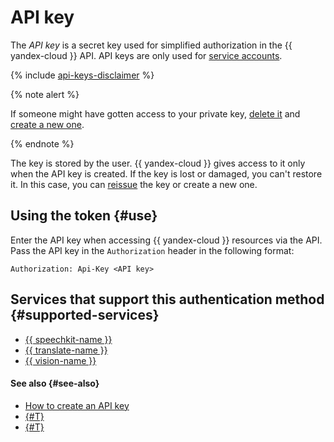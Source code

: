 # API key

The _API key_ is a secret key used for simplified authorization in the {{ yandex-cloud }} API. API keys are only used for [service accounts](../users/service-accounts.md).

{% include [api-keys-disclaimer](../../../_includes/iam/api-keys-disclaimer.md) %}

{% note alert %}

If someone might have gotten access to your private key, [delete it](../../operations/api-key/delete.md) and [create a new one](../../operations/api-key/create.md).

{% endnote %}

The key is stored by the user. {{ yandex-cloud }} gives access to it only when the API key is created.
If the key is lost or damaged, you can't restore it. In this case, you can [reissue](../../operations/compromised-credentials.md#api-key-reissue) the key or create a new one.

## Using the token {#use}

Enter the API key when accessing {{ yandex-cloud }} resources via the API. Pass the API key in the `Authorization` header in the following format:

```
Authorization: Api-Key <API key>
```


## Services that support this authentication method {#supported-services}

* [{{ speechkit-name }}](../../../speechkit/concepts/auth.md)
* [{{ translate-name }}](../../../translate/api-ref/authentication.md)
* [{{ vision-name }}](../../../vision/api-ref/authentication.md)


#### See also {#see-also}

* [How to create an API key](../../operations/api-key/create.md)
* [{#T}](iam-token.md)
* [{#T}](./index.md)